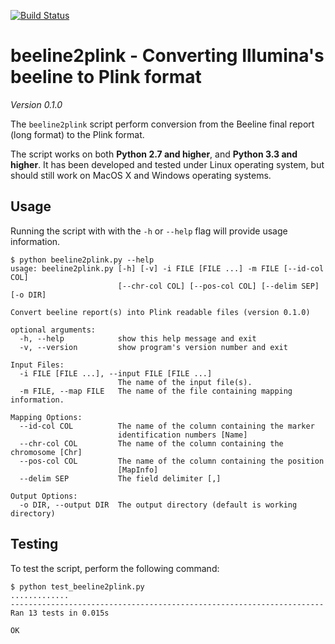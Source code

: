 [![Build Status](https://travis-ci.org/pgxcentre/beeline2plink.svg?branch=master)](https://travis-ci.org/pgxcentre/beeline2plink)


# beeline2plink - Converting Illumina's beeline to Plink format

*Version 0.1.0*

The `beeline2plink` script perform conversion from the Beeline final report
(long format) to the Plink format.

The script works on both **Python 2.7 and higher**, and **Python 3.3 and
higher**. It has been developed and tested under Linux operating system, but
should still work on MacOS X and Windows operating systems.


## Usage

Running the script with with the `-h` or `--help` flag will provide usage
information.

```console
$ python beeline2plink.py --help
usage: beeline2plink.py [-h] [-v] -i FILE [FILE ...] -m FILE [--id-col COL]
                        [--chr-col COL] [--pos-col COL] [--delim SEP] [-o DIR]

Convert beeline report(s) into Plink readable files (version 0.1.0)

optional arguments:
  -h, --help            show this help message and exit
  -v, --version         show program's version number and exit

Input Files:
  -i FILE [FILE ...], --input FILE [FILE ...]
                        The name of the input file(s).
  -m FILE, --map FILE   The name of the file containing mapping information.

Mapping Options:
  --id-col COL          The name of the column containing the marker
                        identification numbers [Name]
  --chr-col COL         The name of the column containing the chromosome [Chr]
  --pos-col COL         The name of the column containing the position
                        [MapInfo]
  --delim SEP           The field delimiter [,]

Output Options:
  -o DIR, --output DIR  The output directory (default is working directory)
```


## Testing

To test the script, perform the following command:

```console
$ python test_beeline2plink.py 
.............
----------------------------------------------------------------------
Ran 13 tests in 0.015s

OK
```
